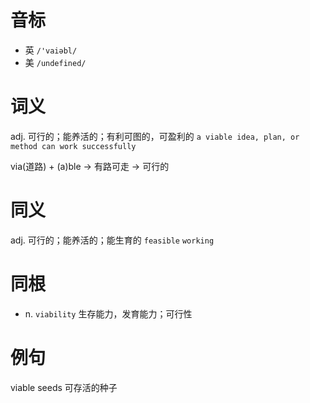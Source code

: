 # 音标

- 英 `/'vaiəbl/`
- 美 `/undefined/`

# 词义

adj. 可行的；能养活的；有利可图的，可盈利的
`a viable idea, plan, or method can work successfully`



via(道路) + (a)ble → 有路可走 → 可行的

# 同义

adj. 可行的；能养活的；能生育的
`feasible` `working`

# 同根

- n. `viability` 生存能力，发育能力；可行性

# 例句

viable seeds
可存活的种子


